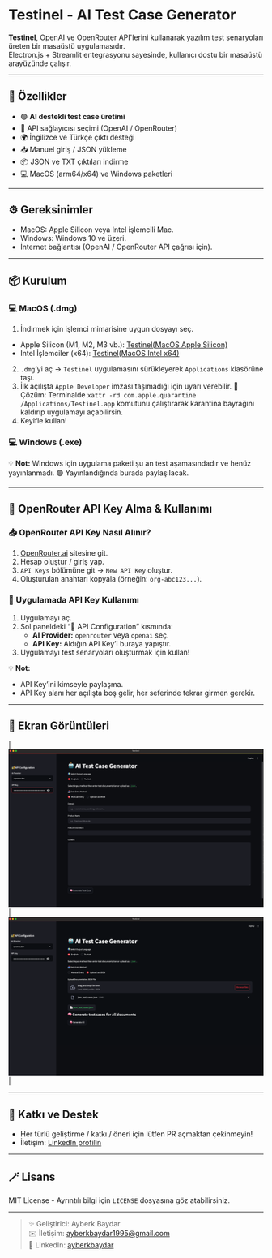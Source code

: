 # Testinel - AI Test Case Generator

**Testinel**, OpenAI ve OpenRouter API'lerini kullanarak yazılım test senaryoları üreten bir masaüstü uygulamasıdır.  
Electron.js + Streamlit entegrasyonu sayesinde, kullanıcı dostu bir masaüstü arayüzünde çalışır.  

---

## 🚀 Özellikler
- 🟢 **AI destekli test case üretimi**
- 🔐 API sağlayıcısı seçimi (OpenAI / OpenRouter)
- 🌍 İngilizce ve Türkçe çıktı desteği
- 📥 Manuel giriş / JSON yükleme
- 📦 JSON ve TXT çıktıları indirme
- 💻 MacOS (arm64/x64) ve Windows paketleri

---

## ⚙️ Gereksinimler
- MacOS: Apple Silicon veya Intel işlemcili Mac.
- Windows: Windows 10 ve üzeri.
- İnternet bağlantısı (OpenAI / OpenRouter API çağrısı için).

---

## 📦 Kurulum

### 💻 MacOS (.dmg)
1. İndirmek için işlemci mimarisine uygun dosyayı seç.
 - Apple Silicon (M1, M2, M3 vb.):
[Testinel(MacOS Apple Silicon)](https://github.com/ayberkbaydar/TestCaseAgentApp/releases/download/v1.0.0/Testinel-1.0.0-arm64.dmg)
 - Intel İşlemciler (x64):
[Testinel(MacOS Intel x64)](https://github.com/ayberkbaydar/TestCaseAgentApp/releases/download/v1.0.0/Testinel-1.0.0.dmg)
2. `.dmg`’yi aç → `Testinel` uygulamasını sürükleyerek `Applications` klasörüne taşı.
3. İlk açılışta `Apple Developer` imzası taşımadığı için uyarı verebilir.
    🔧 Çözüm:
        Terminalde `xattr -rd com.apple.quarantine /Applications/Testinel.app` komutunu
        çalıştırarak karantina bayrağını kaldırıp uygulamayı açabilirsin.
4. Keyifle kullan!

### 💻 Windows (.exe)
💡 **Not:** 
Windows için uygulama paketi şu an test aşamasındadır ve henüz yayınlanmadı.
🟢 Yayınlandığında burada paylaşılacak.

---

## 🔑 OpenRouter API Key Alma & Kullanımı

### 📥 OpenRouter API Key Nasıl Alınır?
1. [OpenRouter.ai](https://openrouter.ai/) sitesine git.
2. Hesap oluştur / giriş yap.
3. `API Keys` bölümüne git → `New API Key` oluştur.
4. Oluşturulan anahtarı kopyala (örneğin: `org-abc123...`).

### 🚀 Uygulamada API Key Kullanımı
1. Uygulamayı aç.
2. Sol paneldeki “🔐 API Configuration” kısmında:
   - **AI Provider:** `openrouter` veya `openai` seç.
   - **API Key:** Aldığın API Key’i buraya yapıştır.
3. Uygulamayı test senaryoları oluşturmak için kullan!

💡 **Not:**  
- API Key’ini kimseyle paylaşma.  
- API Key alanı her açılışta boş gelir, her seferinde tekrar girmen gerekir.

---

## 📸 Ekran Görüntüleri
| ![Manual Entry](./screenshots/01.png) | ![Upload as JSON](./screenshots/02.png) |

---

## 🌟 Katkı ve Destek
- Her türlü geliştirme / katkı / öneri için lütfen PR açmaktan çekinmeyin!
- İletişim: [LinkedIn profilin](https://linkedin.com/in/ayberkbaydar)  

---

## 🪄 Lisans
MIT License - Ayrıntılı bilgi için `LICENSE` dosyasına göz atabilirsiniz.

---

> ✨ Geliştirici: Ayberk Baydar  
> ✉️ İletişim: ayberkbaydar1995@gmail.com  
> 💼 LinkedIn: [ayberkbaydar](https://linkedin.com/in/ayberkbaydar)
